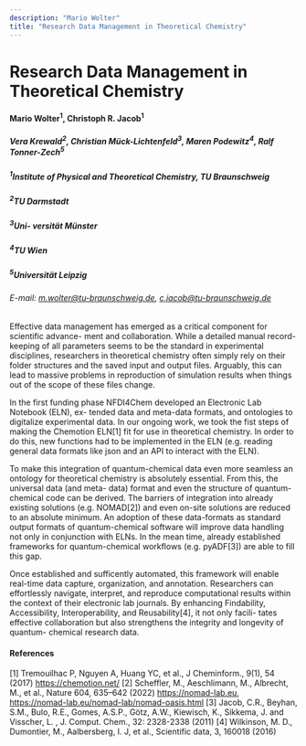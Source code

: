 ```yaml
---
description: "Mario Wolter"
title: "Research Data Management in Theoretical Chemistry"
---
```


# Research Data Management in Theoretical Chemistry

#### Mario Wolter<sup>1</sup>, Christoph R. Jacob<sup>1</sup>
##### Vera Krewald<sup>2</sup>, Christian Mück-Lichtenfeld<sup>3</sup>, Maren Podewitz<sup>4</sup>, Ralf Tonner-Zech<sup>5</sup>

##### <sup>1</sup>Institute of Physical and Theoretical Chemistry, TU Braunschweig
##### <sup>2</sup>TU Darmstadt  
##### <sup>3</sup>Uni- versität Münster  
##### <sup>4</sup>TU Wien  
##### <sup>5</sup>Universität Leipzig


###### E-mail: m.wolter@tu-braunschweig.de, c.jacob@tu-braunschweig.de



Effective data management has emerged as a critical component for scientific advance- ment and collaboration. While a detailed manual record-keeping of all parameters seems to be the standard in experimental disciplines, researchers in theoretical chemistry often simply rely on their folder structures and the saved input and output files. Arguably, this can lead to massive problems in reproduction of simulation results when things out of the scope of these files change.

In the first funding phase NFDI4Chem developed an Electronic Lab Notebook (ELN), ex- tended data and meta-data formats, and ontologies to digitalize experimental data. In our ongoing work, we took the fist steps of making the Chemotion ELN[1] fit for use in theoretical chemistry. In order to do this, new functions had to be implemented in the ELN (e.g. reading general data formats like json and an API to interact with the ELN).

To make this integration of quantum-chemical data even more seamless an ontology for theoretical chemistry is absolutely essential. From this, the universal data (and meta- data) format and even the structure of quantum-chemical code can be derived. The barriers of integration into already existing solutions (e.g. NOMAD[2]) and even on-site solutions are reduced to an absolute minimum. An adoption of these data-formats as standard output formats of quantum-chemical software will improve data handling not only in conjunction with ELNs. In the mean time, already established frameworks for quantum-chemical workflows (e.g. pyADF[3]) are able to fill this gap.

Once established and sufficently automated, this framework will enable real-time data capture, organization, and annotation. Researchers can effortlessly navigate, interpret, and reproduce computational results within the context of their electronic lab journals. By enhancing Findability, Accessibility, Interoperability, and Reusability[4], it not only facili- tates effective collaboration but also strengthens the integrity and longevity of quantum- chemical research data.


#### References

[1] Tremouilhac P, Nguyen A, Huang YC, et al., J Cheminform., 9(1), 54 (2017) https://chemotion.net/
[2] Scheffler, M., Aeschlimann, M., Albrecht, M., et al., Nature 604, 635–642 (2022) https://nomad-lab.eu, https://nomad-lab.eu/nomad-lab/nomad-oasis.html
[3] Jacob, C.R., Beyhan, S.M., Bulo, R.E., Gomes, A.S.P., Götz, A.W., Kiewisch, K., Sikkema, J. and Visscher, L. , J. Comput. Chem., 32: 2328-2338 (2011)
[4] Wilkinson, M. D., Dumontier, M., Aalbersberg, I. J, et al., Scientific data, 3, 160018 (2016)

